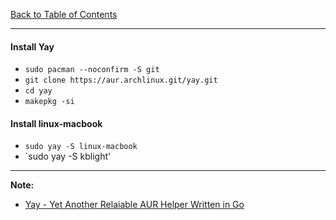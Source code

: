 [Back to Table of Contents](../README.md)
***

#### Install Yay
* `sudo pacman --noconfirm -S git`
* `git clone https://aur.archlinux.git/yay.git`
* `cd yay`
* `makepkg -si`

#### Install linux-macbook
* `sudo yay -S linux-macbook`
* `sudo yay -S kblight'

---
__Note:__ 
* [Yay - Yet Another Relaiable AUR Helper Written in Go](https://www.ostechnix.com/yay-found-yet-another-reliable-aur-helper/)
